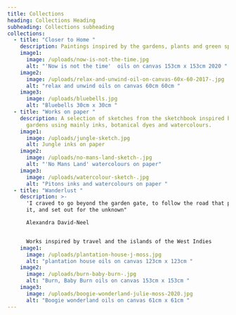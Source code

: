 ```yaml
---
title: Collections
heading: Collections Heading
subheading: Collections subheading
collections:
  - title: "Closer to Home "
    description: Paintings inspired by the gardens, plants and green spaces of Cornwall
    image1:
      image: /uploads/now-is-not-the-time.jpg
      alt: "'Now is not the time'  oils on canvas 153cm x 153cm 2020 "
    image2:
      image: /uploads/relax-and-unwind-oil-on-canvas-60x-60-2017-.jpg
      alt: "relax and unwind oils on canvas 60cm 60cm "
    image3:
      image: /uploads/bluebells.jpg
      alt: "Bluebells 30cm x 30cm "
  - title: "Works on paper "
    description: A selection of sketches from the sketchbook inspired by travel and
      gardens using mainly inks, botanical dyes and watercolours.
    image1:
      image: /uploads/jungle-sketch.jpg
      alt: Jungle inks on paper
    image2:
      image: /uploads/no-mans-land-sketch-.jpg
      alt: "'No Mans Land' watercolours on paper"
    image3:
      image: /uploads/watercolour-sketch-.jpg
      alt: "Pitons inks and watercolours on paper "
  - title: "Wanderlust "
    description: >-
      'I craved to go beyond the garden gate, to follow the road that passed by
      it, and set out for the unknown"

      Alexandra David-Neel  


      Works inspired by travel and the islands of the West Indies 
    image1:
      image: /uploads/plantation-house-j-moss.jpg
      alt: "plantation house oils on canvas 123cm x 123cm "
    image2:
      image: /uploads/burn-baby-burn-.jpg
      alt: "Burn, Baby Burn oils on canvas 153cm x 153cm "
    image3:
      image: /uploads/boogie-wonderland-julie-moss-2020.jpg
      alt: "Boogie wonderland oils on canvas 61cm x 61cm "
---
```

